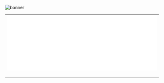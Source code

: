 ![banner](banner.png)

<table>
  <td align="center">
    <img src="https://github.com/Loeka1234/Loeka1234/blob/master/github-metrics.svg">
    <img width="900" height="1" alt="">
  </td>
</table>
